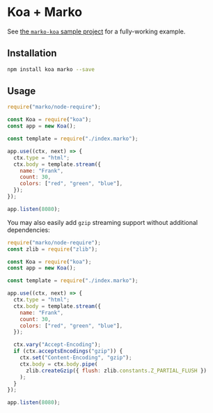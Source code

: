# Koa + Marko

See [the `marko-koa` sample project](https://github.com/marko-js-samples/marko-koa) for a fully-working example.

## Installation

```sh
npm install koa marko --save
```

## Usage

```javascript
require("marko/node-require");

const Koa = require("koa");
const app = new Koa();

const template = require("./index.marko");

app.use((ctx, next) => {
  ctx.type = "html";
  ctx.body = template.stream({
    name: "Frank",
    count: 30,
    colors: ["red", "green", "blue"],
  });
});

app.listen(8080);
```

You may also easily add `gzip` streaming support without additional dependencies:

```javascript
require("marko/node-require");
const zlib = require("zlib");

const Koa = require("koa");
const app = new Koa();

const template = require("./index.marko");

app.use((ctx, next) => {
  ctx.type = "html";
  ctx.body = template.stream({
    name: "Frank",
    count: 30,
    colors: ["red", "green", "blue"],
  });

  ctx.vary("Accept-Encoding");
  if (ctx.acceptsEncodings("gzip")) {
    ctx.set("Content-Encoding", "gzip");
    ctx.body = ctx.body.pipe(
      zlib.createGzip({ flush: zlib.constants.Z_PARTIAL_FLUSH })
    );
  }
});

app.listen(8080);
```
